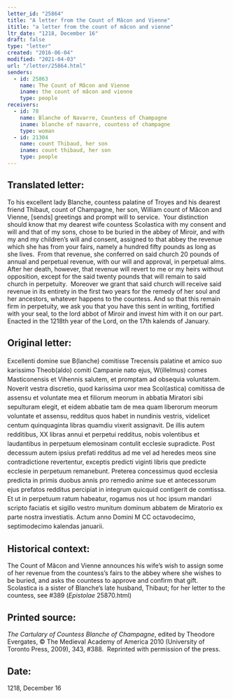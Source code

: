 ```yaml
---
letter_id: "25864"
title: "A letter from the Count of Mâcon and Vienne"
ititle: "a letter from the count of mâcon and vienne"
ltr_date: "1218, December 16"
draft: false
type: "letter"
created: "2016-06-04"
modified: "2021-04-03"
url: "/letter/25864.html"
senders:
  - id: 25863
    name: The Count of Mâcon and Vienne 
    iname: the count of mâcon and vienne 
    type: people
receivers:
  - id: 78
    name: Blanche of Navarre, Countess of Champagne
    iname: blanche of navarre, countess of champagne
    type: woman
  - id: 21304
    name: count Thibaud, her son
    iname: count thibaud, her son
    type: people
---
```

<h2> Translated letter:</h2><p>To his excellent lady Blanche, countess palatine of Troyes and his dearest friend Thibaut, count of Champagne, her son, William count of Mâcon and Vienne, [sends] greetings and prompt will to service.&nbsp; Your distinction should know that my dearest wife countess Scolastica with my consent and will and that of my sons, chose to be buried in the abbey of Miroir, and with my and my children’s will and consent, assigned to that abbey the revenue which she has from your fairs, namely a hundred fifty pounds as long as she lives.&nbsp; From that revenue, she conferred on said church 20 pounds of annual and perpetual revenue, with our will and approval, in perpetual alms.&nbsp; After her death, however, that revenue will revert to me or my heirs without opposition, except for the said twenty pounds that will remain to said church in perpetuity.&nbsp; Moreover we grant that said church will receive said revenue in its entirety in the first two years for the remedy of her soul and her ancestors, whatever happens to the countess. And so that this remain firm in perpetuity, we ask you that you have this sent in writing, fortified with your seal, to the lord abbot of Miroir and invest him with it on our part.&nbsp; Enacted in the 1218th year of the Lord, on the 17th kalends of January.</p><h2 class="mt-4"> Original letter:</h2><p><span style="line-height: 1.5; background-color: transparent;">Excellenti domine sue B(lanche) comitisse Trecensis palatine et amico suo karissimo Theob(aldo) comiti Campanie nato ejus, W(illelmus) comes Masticonensis et Vihennis salutem, et promptam ad obsequia voluntatem. Noverit vestra discretio, quod karissima uxor mea Scol(astica) comitissa de assensu et voluntate mea et filiorum meorum in abbatia Miratori sibi sepulturam elegit, et eidem abbatie tam de mea quam liberorum meorum voluntate et assensu, redditus quos habet in nundinis vestris, videlicet centum quinquaginta libras quamdiu vixerit assignavit. De illis autem redditibus, XX libras annui et perpetui redditus, nobis volentibus et laudantibus in perpetuum elemosinam contulit ecclesie supradicte. Post decessum autem ipsius prefati redditus ad me vel ad heredes meos sine contradictione revertentur, exceptis predicti viginti libris que predicte ecclesie in perpetuum remanebunt. Preterea concessimus quod ecclesia predicta in primis duobus annis pro remedio anime sue et antecessorum ejus prefatos redditus percipiat in integrum quicquid contigerit de comtissa. Et ut in perpetuum ratum habeatur, rogamus nos ut hoc ipsum mandari scripto faciatis et sigillo vestro munitum dominum abbatem de Miratorio ex parte nostra investiatis. Actum anno Domini M CC octavodecimo, septimodecimo kalendas januarii.</span></p><h2 class="mt-4"> Historical context:</h2><p>The Count of Mâcon and Vienne announces his wife’s wish to assign some of her revenue from the countess’s fairs to the abbey where she wishes to be buried, and asks the countess to approve and confirm that gift.&nbsp; Scolastica is a sister of Blanche’s late husband, Thibaut; for her letter to the countess, see #389 (<em>Epistolae</em> 25870.html)</p><h2 class="mt-4"> Printed source:</h2><p><i>The Cartulary of Countess Blanche of Champagne</i>, edited by Theodore Evergates, © The Medieval Academy of America 2010 (University of Toronto Press, 2009), 343, #388.&nbsp; Reprinted with permission of the press.</p><h2 class="mt-4"> Date:</h2>1218, December 16